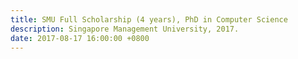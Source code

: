 ```yaml
---
title: SMU Full Scholarship (4 years), PhD in Computer Science
description: Singapore Management University, 2017.
date: 2017-08-17 16:00:00 +0800
---
```

